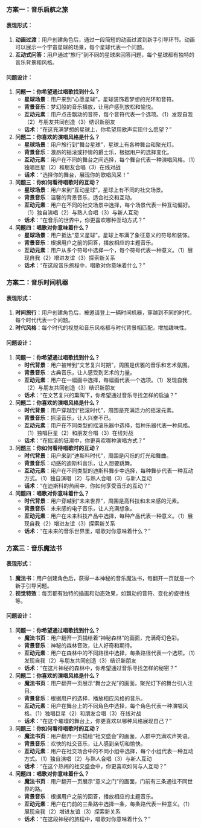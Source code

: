 ### 方案一：音乐启航之旅

#### 表现形式：
1. **动画过渡**：用户创建角色后，通过一段简短的动画过渡到新手引导环节。动画可以展示一个宇宙星球的场景，每个星球代表一个问题。
2. **互动式问答**：用户通过“旅行”到不同的星球来回答问题，每个星球都有独特的音乐背景和风格。

#### 问题设计：
1. **问题一：你希望通过唱歌找到什么？**
   - **星球场景**：用户来到“心愿星球”，星球装饰着梦想的光环和音符。
   - **背景音乐**：梦幻般的音乐播放，让用户感到放松和愉悦。
   - **互动元素**：用户点击飘动的音符，每个音符代表一个选项。（1）发现自我（2）与朋友共同创造（3）结识新朋友
   - **话术**：“在这充满梦想的星球上，你希望用歌声实现什么愿望？”
2. **问题二：你喜欢的演唱风格是什么？**
   - **星球场景**：用户旅行到“舞台星球”，星球上有各种舞台和聚光灯。
   - **背景音乐**：激昂的摇滚或抒情的爵士乐，根据用户的选择变化。
   - **互动元素**：用户在不同的舞台之间选择，每个舞台代表一种演唱风格。（1）独唱巨星（2）和朋友合唱（3）在线对战
   - **话术**：“选择你的舞台，展现你的歌唱风采！”
3. **问题三：你如何看待唱歌时的互动？**
   - **星球场景**：用户来到“互动星球”，星球上有不同的社交场景。
   - **背景音乐**：温馨的背景音乐，适合社交和互动。
   - **互动元素**：用户在不同的社交场景中选择，每个场景代表一种互动偏好。（1）独自演唱（2）与熟人合唱（3）与新人互动
   - **话术**：“在音乐的世界中，你更喜欢哪种互动方式？”
4. **问题四：唱歌对你意味着什么？**
   - **星球场景**：用户抵达“意义星球”，星球上布满了象征意义的符号和装饰。
   - **背景音乐**：根据用户之前的回答，播放相应的主题音乐。
   - **互动元素**：用户从多个符号中选择一个，每个符号代表一种意义。（1）展现自我（2）增进友谊（3）探索新关系
   - **话术**：“在这段音乐旅程中，唱歌对你意味着什么？”

### 方案二：音乐时间机器

#### 表现形式：
1. **时间旅行**：用户创建角色后，被邀请登上一辆时间机器，穿越到不同的时代，每个时代代表一个问题。
2. **时代风格**：每个时代的视觉和音乐风格都与时代背景相匹配，增加趣味性。

#### 问题设计：
1. **问题一：你希望通过唱歌找到什么？**
   - **时代背景**：用户被带到“文艺复兴时期”，周围是优雅的音乐和艺术氛围。
   - **背景音乐**：古典音乐，让人感受到艺术的力量。
   - **互动元素**：用户在一幅画中选择，每幅画代表一个选项。（1）发现自我（2）与朋友共同创造（3）结识新朋友
   - **话术**：“在文艺复兴的熏陶下，你希望通过音乐寻找怎样的启迪？”
2. **问题二：你喜欢的演唱风格是什么？**
   - **时代背景**：用户穿越到“摇滚时代”，周围是充满活力的摇滚元素。
   - **背景音乐**：摇滚音乐，让人兴奋不已。
   - **互动元素**：用户在不同类型的摇滚乐器中选择，每种乐器代表一种风格。（1）独唱巨星（2）和朋友合唱（3）在线对战
   - **话术**：“在摇滚的狂潮中，你更喜欢哪种演唱方式？”
3. **问题三：你如何看待唱歌时的互动？**
   - **时代背景**：用户来到“迪斯科时代”，周围是闪烁的灯光和舞曲。
   - **背景音乐**：动感的迪斯科音乐，让人想要跳舞。
   - **互动元素**：用户在不同类型的迪斯科舞步中选择，每种舞步代表一种互动方式。（1）独自演唱（2）与熟人合唱（3）与新人互动
   - **话术**：“在迪斯科的热闹中，你如何享受音乐的互动？”
4. **问题四：唱歌对你意味着什么？**
   - **时代背景**：用户穿越到“未来世界”，周围是高科技和未来感的元素。
   - **背景音乐**：未来感的电子音乐，让人充满想象。
   - **互动元素**：用户在未来科技产品中选择，每种产品代表一种意义。（1）展现自我（2）增进友谊（3）探索新关系
   - **话术**：“在未来的音乐世界里，唱歌对你意味着什么？”

### 方案三：音乐魔法书

#### 表现形式：
1. **魔法书**：用户创建角色后，获得一本神秘的音乐魔法书，每翻开一页就是一个新手引导问题。
2. **视觉特效**：每页都有独特的插画和动态效果，如飘动的音符、变化的旋律线等。

#### 问题设计：
1. **问题一：你希望通过唱歌找到什么？**
   - **魔法书页**：用户翻开一页描绘着“神秘森林”的画面，充满奇幻色彩。
   - **背景音乐**：神秘的森林音效，让人好奇和期待。
   - **互动元素**：用户在森林中的不同路径中选择，每条路径代表一个选项。（1）发现自我（2）与朋友共同创造（3）结识新朋友
   - **话术**：“在这片神秘的森林中，你希望通过音乐寻找怎样的秘密？”
2. **问题二：你喜欢的演唱风格是什么？**
   - **魔法书页**：用户翻开一页展示“舞台之光”的画面，聚光灯下的舞台引人注目。
   - **背景音乐**：根据用户的选择，播放相应风格的音乐。
   - **互动元素**：用户在舞台上的不同角色中选择，每个角色代表一种演唱风格。（1）独唱巨星（2）和朋友合唱（3）在线对战
   - **话术**：“在这个璀璨的舞台上，你更喜欢以哪种风格展现自己？”
3. **问题三：你如何看待唱歌时的互动？**
   - **魔法书页**：用户翻开一页描绘“社交盛会”的画面，人群中充满欢声笑语。
   - **背景音乐**：欢快的社交音乐，让人感到亲切和愉快。
   - **互动元素**：用户在社交场合中的不同小组中选择，每个小组代表一种互动方式。（1）独自演唱（2）与熟人合唱（3）与新人互动
   - **话术**：“在这个热闹的社交盛会中，你更喜欢如何与人互动？”
4. **问题四：唱歌对你意味着什么？**
   - **魔法书页**：用户翻开一页展示“意义之门”的画面，门前有三条通往不同世界的路。
   - **背景音乐**：根据用户之前的回答，播放相应的主题音乐。
   - **互动元素**：用户在门前的三条路中选择一条，每条路代表一种意义。（1）展现自我（2）增进友谊（3）探索新关系
   - **话术**：“在这段神秘的旅程中，唱歌对你意味着什么？”
